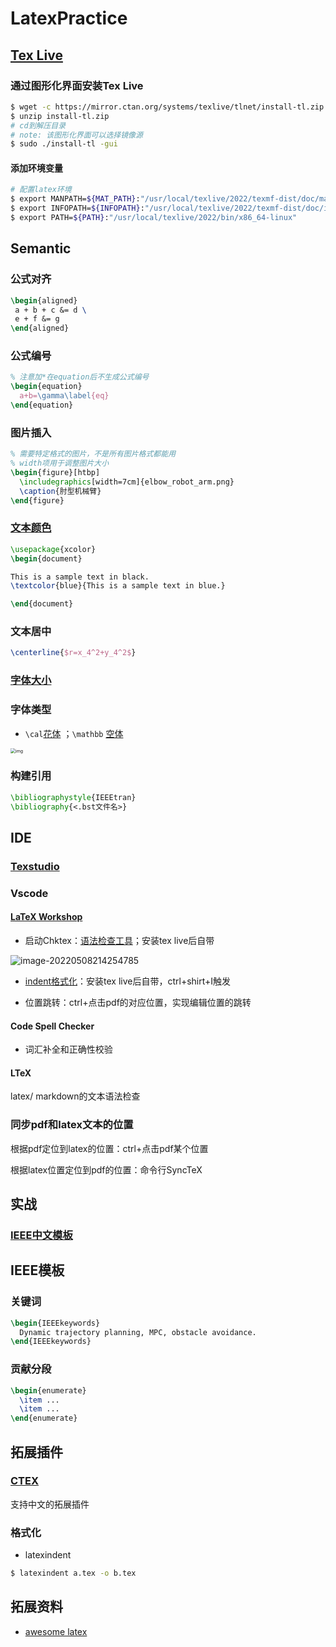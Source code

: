 # LatexPractice

## [Tex Live](https://www.tug.org/texlive)

### 通过图形化界面安装Tex Live

```bash
$ wget -c https://mirror.ctan.org/systems/texlive/tlnet/install-tl.zip
$ unzip install-tl.zip
# cd到解压目录
# note: 该图形化界面可以选择镜像源
$ sudo ./install-tl -gui
```

#### 添加环境变量

```bash
# 配置latex环境
$ export MANPATH=${MAT_PATH}:"/usr/local/texlive/2022/texmf-dist/doc/man" 
$ export INFOPATH=${INFOPATH}:"/usr/local/texlive/2022/texmf-dist/doc/info" 
$ export PATH=${PATH}:"/usr/local/texlive/2022/bin/x86_64-linux"
```

## Semantic

### 公式对齐

```latex
\begin{aligned}
 a + b + c &= d \
 e + f &= g  
\end{aligned}
```

### 公式编号

```latex
% 注意加*在equation后不生成公式编号
\begin{equation}
  a+b=\gamma\label{eq}
\end{equation}
```

### 图片插入

```latex
% 需要特定格式的图片，不是所有图片格式都能用
% width项用于调整图片大小
\begin{figure}[htbp]
  \includegraphics[width=7cm]{elbow_robot_arm.png}
  \caption{肘型机械臂}
\end{figure}
```

### [文本颜色](https://tex.stackexchange.com/questions/17104/how-to-change-color-for-a-block-of-texts)

```latex
\usepackage{xcolor}
\begin{document}

This is a sample text in black.
\textcolor{blue}{This is a sample text in blue.}

\end{document}
```

### 文本居中

```latex
\centerline{$r=x_4^2+y_4^2$}
```

### [字体大小](https://blog.csdn.net/zou_albert/article/details/110532165)

### 字体类型

- `\cal`[花体](https://www.cnblogs.com/xiaofeisnote/p/13423726.html)  ；`\mathbb` [空体](https://www.overleaf.com/learn/latex/Mathematical_fonts)

<img src="https://natsu-akatsuki.oss-cn-guangzhou.aliyuncs.com/img/uBiXd1DVMqM5e3o5.png!thumbnail" alt="img" style="zoom:50%;" />

### 构建引用

```latex
\bibliographystyle{IEEEtran} 
\bibliography{<.bst文件名>}
```



## IDE

### [Texstudio](http://texstudio.sourceforge.net/)

### Vscode

#### [LaTeX Workshop](https://github.com/James-Yu/LaTeX-Workshop/wiki/Install#usage)

- 启动Chktex：[语法检查工具](https://www.nongnu.org/chktex/)；安装tex live后自带

![image-20220508214254785](https://natsu-akatsuki.oss-cn-guangzhou.aliyuncs.com/img/image-20220508214254785.png)

- [indent格式化](https://github.com/James-Yu/LaTeX-Workshop/wiki/Format#LaTeX-files)：安装tex live后自带，ctrl+shirt+I触发

- 位置跳转：ctrl+点击pdf的对应位置，实现编辑位置的跳转

#### Code Spell Checker

- 词汇补全和正确性校验

#### LTeX

latex/ markdown的文本语法检查

### 同步pdf和latex文本的位置

根据pdf定位到latex的位置：ctrl+点击pdf某个位置

根据latex位置定位到pdf的位置：命令行SyncTeX

## 实战

### [IEEE中文模板](https://blog.csdn.net/qq_34447388/article/details/86488686)

## IEEE模板

### 关键词

```latex
\begin{IEEEkeywords}
  Dynamic trajectory planning, MPC, obstacle avoidance.
\end{IEEEkeywords}
```

### 贡献分段

```latex
\begin{enumerate}
  \item ...
  \item ...
\end{enumerate}
```

## 拓展插件

### [CTEX](http://www.ctex.org/HomePage)

支持中文的拓展插件

### 格式化

- latexindent

```bash
$ latexindent a.tex -o b.tex
```

## 拓展资料

- [awesome latex](https://asmcn.icopy.site/awesome/awesome-LaTeX/)
